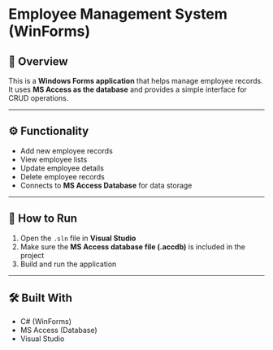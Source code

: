  # Employee Management System (WinForms)

## 📌 Overview
This is a **Windows Forms application** that helps manage employee records.  
It uses **MS Access as the database** and provides a simple interface for CRUD operations.  

---

## ⚙️ Functionality 
- Add new employee records  
- View employee lists  
- Update employee details  
- Delete employee records  
- Connects to **MS Access Database** for data storage  

---

## 🚀 How to Run
1. Open the `.sln` file in **Visual Studio**  
2. Make sure the **MS Access database file (.accdb)** is included in the project  
3. Build and run the application  

---

## 🛠️ Built With
- C# (WinForms)  
- MS Access (Database)  
- Visual Studio  

 
